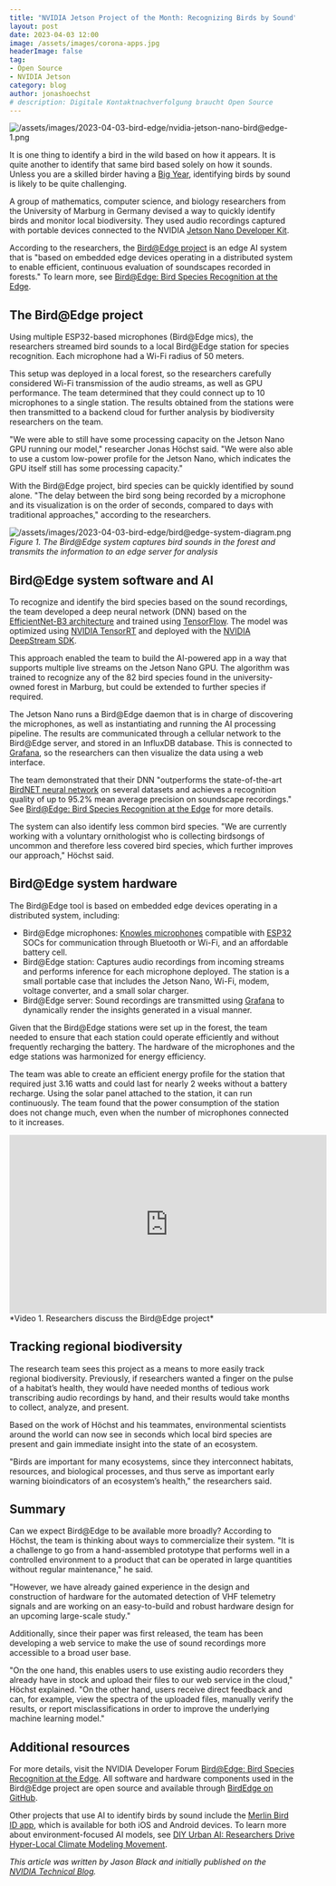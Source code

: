 ```yaml
---
title: "NVIDIA Jetson Project of the Month: Recognizing Birds by Sound"
layout: post
date: 2023-04-03 12:00
image: /assets/images/corona-apps.jpg
headerImage: false
tag:
- Open Source
- NVIDIA Jetson
category: blog
author: jonashoechst
# description: Digitale Kontaktnachverfolgung braucht Open Source
---
```


![/assets/images/2023-04-03-bird-edge/nvidia-jetson-nano-bird@edge-1.png](/assets/images/2023-04-03-bird-edge/nvidia-jetson-nano-bird@edge-1.png)

It is one thing to identify a bird in the wild based on how it appears. It is quite another to identify that same bird based solely on how it sounds. Unless you are a skilled birder having a [Big Year](https://en.wikipedia.org/wiki/The_Big_Year), identifying birds by sound is likely to be quite challenging. 

A group of mathematics, computer science, and biology researchers from the University of Marburg in Germany devised a way to quickly identify birds and monitor local biodiversity. They used audio recordings captured with portable devices connected to the NVIDIA [Jetson Nano Developer Kit](https://www.nvidia.com/en-us/autonomous-machines/embedded-systems/jetson-nano-developer-kit/). 

According to the researchers, the [Bird@Edge project](https://developer.nvidia.com/embedded/community/jetson-projects/bird_at_edge) is an edge AI system that is "based on embedded edge devices operating in a distributed system to enable efficient, continuous evaluation of soundscapes recorded in forests." To learn more, see [Bird@Edge: Bird Species Recognition at the Edge](https://jonashoechst.de/assets/papers/hoechst2022birdedge.pdf).

## The Bird@Edge project 

Using multiple ESP32-based microphones (Bird@Edge mics), the researchers streamed bird sounds to a local Bird@Edge station for species recognition. Each microphone had a Wi-Fi radius of 50 meters. 

This setup was deployed in a local forest, so the researchers carefully considered Wi-Fi transmission of the audio streams, as well as GPU performance. The team determined that they could connect up to 10 microphones to a single station. The results obtained from the stations were then transmitted to a backend cloud for further analysis by biodiversity researchers on the team. 

"We were able to still have some processing capacity on the Jetson Nano GPU running our model," researcher Jonas Höchst said. "We were also able to use a custom low-power profile for the Jetson Nano, which indicates the GPU itself still has some processing capacity." 

With the Bird@Edge project, bird species can be quickly identified by sound alone. "The delay between the bird song being recorded by a microphone and its visualization is on the order of seconds, compared to days with traditional approaches," according to the researchers. 

![/assets/images/2023-04-03-bird-edge/bird@edge-system-diagram.png](/assets/images/2023-04-03-bird-edge/bird@edge-system-diagram.png)
*Figure 1. The Bird@Edge system captures bird sounds in the forest and transmits the information to an edge server for analysis*

## Bird@Edge system software and AI

To recognize and identify the bird species based on the sound recordings, the team developed a deep neural network (DNN) based on the [EfficientNet-B3 architecture](https://www.tensorflow.org/api_docs/python/tf/keras/applications/efficientnet/EfficientNetB3) and trained using [TensorFlow](https://www.tensorflow.org/). The model was optimized using [NVIDIA TensorRT](https://developer.nvidia.com/tensorrt) and deployed with the [NVIDIA DeepStream SDK](https://developer.nvidia.com/deepstream-sdk). 

This approach enabled the team to build the AI-powered app in a way that supports multiple live streams on the Jetson Nano GPU. The algorithm was trained to recognize any of the 82 bird species found in the university-owned forest in Marburg, but could be extended to further species if required. 

The Jetson Nano runs a Bird@Edge daemon that is in charge of discovering the microphones, as well as instantiating and running the AI processing pipeline. The results are communicated through a cellular network to the Bird@Edge server, and stored in an InfluxDB database. This is connected to [Grafana](https://grafana.com/grafana/dashboards/), so the researchers can then visualize the data using a web interface.

The team demonstrated that their DNN "outperforms the state-of-the-art [BirdNET neural network](https://www.biographic.com/what-conservation-sounds-like/) on several datasets and achieves a recognition quality of up to 95.2% mean average precision on soundscape recordings." See [Bird@Edge: Bird Species Recognition at the Edge](https://jonashoechst.de/assets/papers/hoechst2022birdedge.pdf) for more details.

The system can also identify less common bird species. "We are currently working with a voluntary ornithologist who is collecting birdsongs of uncommon and therefore less covered bird species, which further improves our approach," Höchst said. 

## Bird@Edge system hardware

The Bird@Edge tool is based on embedded edge devices operating in a distributed system, including: 

- Bird@Edge microphones: [Knowles microphones](https://www.digikey.com/en/products/detail/knowles/SPH0645LM4H-B/5332440) compatible with [ESP32](https://en.wikipedia.org/wiki/ESP32) SOCs for communication through Bluetooth or Wi-Fi, and an affordable battery cell. 
- Bird@Edge station: Captures audio recordings from incoming streams and performs inference for each microphone deployed. The station is a small portable case that includes the Jetson Nano, Wi-Fi, modem, voltage converter, and a small solar charger. 
- Bird@Edge server: Sound recordings are transmitted using [Grafana](https://grafana.com/grafana/dashboards/) to dynamically render the insights generated in a visual manner.

Given that the Bird@Edge stations were set up in the forest, the team needed to ensure that each station could operate efficiently and without frequently recharging the battery. The hardware of the microphones and the edge stations was harmonized for energy efficiency. 

The team was able to create an efficient energy profile for the station that required just 3.16 watts and could last for nearly 2 weeks without a battery recharge. Using the solar panel attached to the station, it can run continuously. The team found that the power consumption of the station does not change much, even when the number of microphones connected to it increases. 

<iframe width="560" height="315" src="https://www.youtube-nocookie.com/embed/reAm4HSyQl8" title="YouTube video player" frameborder="0" allow="accelerometer; autoplay; clipboard-write; encrypted-media; gyroscope; picture-in-picture; web-share" allowfullscreen></iframe>
*Video 1. Researchers discuss the Bird@Edge project*

## Tracking regional biodiversity

The research team sees this project as a means to more easily track regional biodiversity. Previously, if researchers wanted a finger on the pulse of a habitat’s health, they would have needed months of tedious work transcribing audio recordings by hand, and their results would take months to collect, analyze, and present. 

Based on the work of Höchst and his teammates, environmental scientists around the world can now see in seconds which local bird species are present and gain immediate insight into the state of an ecosystem. 

"Birds are important for many ecosystems, since they interconnect habitats, resources, and biological processes, and thus serve as important early warning bioindicators of an ecosystem’s health," the researchers said. 

## Summary 

Can we expect Bird@Edge to be available more broadly? According to Höchst, the team is thinking about ways to commercialize their system. "It is a challenge to go from a hand-assembled prototype that performs well in a controlled environment to a product that can be operated in large quantities without regular maintenance," he said. 

"However, we have already gained experience in the design and construction of hardware for the automated detection of VHF telemetry signals and are working on an easy-to-build and robust hardware design for an upcoming large-scale study."  

Additionally, since their paper was first released, the team has been developing a web service to make the use of sound recordings more accessible to a broad user base. 

"On the one hand, this enables users to use existing audio recorders they already have in stock and upload their files to our web service in the cloud," Höchst explained. "On the other hand, users receive direct feedback and can, for example, view the spectra of the uploaded files, manually verify the results, or report misclassifications in order to improve the underlying machine learning model." 

## Additional resources

For more details, visit the NVIDIA Developer Forum [Bird@Edge: Bird Species Recognition at the Edge](https://forums.developer.nvidia.com/t/bird-edge-bird-species-recognition-at-the-edge/220252). All software and hardware components used in the Bird@Edge project are open source and available through [BirdEdge on GitHub](https://github.com/umr-ds/BirdEdge).

Other projects that use AI to identify birds by sound include the [Merlin Bird ID app](https://merlin.allaboutbirds.org/), which is available for both iOS and Android devices. To learn more about environment-focused AI models, see [DIY Urban AI: Researchers Drive Hyper-Local Climate Modeling Movement](https://blogs.nvidia.com/blog/2023/02/23/ai-researchers-climate-modeling-jetson/).

*This article was written by Jason Black and initially published on the [NVIDIA Technical Blog](https://developer.nvidia.com/blog/nvidia-jetson-project-of-the-month-recognizing-birds-by-sound/).*